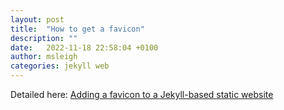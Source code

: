 ```yaml
---
layout: post
title:  "How to get a favicon"
description: ""
date:   2022-11-18 22:58:04 +0100
author: msleigh
categories: jekyll web
---
```


Detailed here: [Adding a favicon to a Jekyll-based static website](https://ptc-it.de/add-favicon-to-mm-jekyll-site/)
